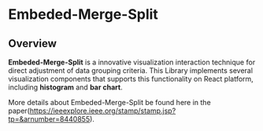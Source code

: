 # Embeded-Merge-Split

## Overview
**Embeded-Merge-Split** is a innovative visualization interaction technique for direct adjustment of data grouping criteria. This Library implements several visualization components that supports this functionality on React platform, including **histogram** and **bar chart**.

More details about Embeded-Merge-Split be found here in the paper(https://ieeexplore.ieee.org/stamp/stamp.jsp?tp=&arnumber=8440855).
